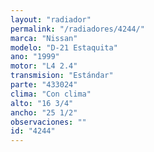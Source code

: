 ```yaml
---
layout: "radiador"
permalink: "/radiadores/4244/"
marca: "Nissan"
modelo: "D-21 Estaquita"
ano: "1999"
motor: "L4 2.4"
transmision: "Estándar"
parte: "433024"
clima: "Con clima"
alto: "16 3/4"
ancho: "25 1/2"
observaciones: ""
id: "4244"
---
```


